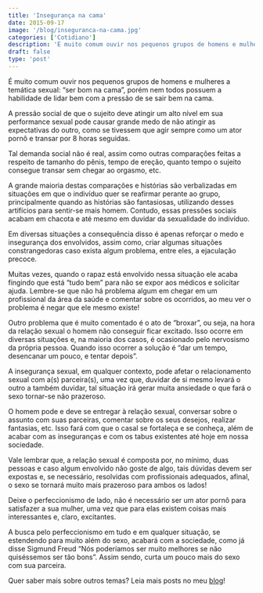 ```yaml
---
title: 'Insegurança na cama'
date: 2015-09-17
image: '/blog/inseguranca-na-cama.jpg'
categories: ['Cotidiano']
description: 'É muito comum ouvir nos pequenos grupos de homens e mulheres a temática sexual: “ser bom na cama”, porém alguns homens podem ter uma insegurança na cama...'
draft: false
type: 'post'
---
```


É muito comum ouvir nos pequenos grupos de homens e mulheres a temática sexual: “ser bom na cama”, porém nem todos possuem a habilidade de lidar bem com a pressão de se sair bem na cama.

A pressão social de que o sujeito deve atingir um alto nível em sua performance sexual pode causar grande medo de não atingir as expectativas do outro, como se tivessem que agir sempre como um ator pornô e transar por 8 horas seguidas.

Tal demanda social não é real, assim como outras comparações feitas a respeito de tamanho do pênis, tempo de ereção, quanto tempo o sujeito consegue transar sem chegar ao orgasmo, etc.

A grande maioria destas comparações e histórias são verbalizadas em situações em que o indivíduo quer se reafirmar perante ao grupo, principalmente quando as histórias são fantasiosas, utilizando desses artifícios para sentir-se mais homem. Contudo, essas pressões sociais acabam em chacota e até mesmo em duvidar da sexualidade do indivíduo.

Em diversas situações a consequência disso é apenas reforçar o medo e insegurança dos envolvidos, assim como, criar algumas situações constrangedoras caso exista algum problema, entre eles, a ejaculação precoce.

Muitas vezes, quando o rapaz está envolvido nessa situação ele acaba fingindo que está “tudo bem” para não se expor aos médicos e solicitar ajuda. Lembre-se que não há problema algum em chegar em um profissional da área da saúde e comentar sobre os ocorridos, ao meu ver o problema é negar que ele mesmo existe!

Outro problema que é muito comentado é o ato de “broxar”, ou seja, na hora da relação sexual o homem não conseguir ficar excitado. Isso ocorre em diversas situações e, na maioria dos casos, é ocasionado pelo nervosismo da própria pessoa. Quando isso ocorrer a solução é “dar um tempo, desencanar um pouco, e tentar depois”.

A insegurança sexual, em qualquer contexto, pode afetar o relacionamento sexual com a(s) parceira(s), uma vez que, duvidar de si mesmo levará o outro a também duvidar, tal situação irá gerar muita ansiedade o que fará o sexo tornar-se não prazeroso.

O homem pode e deve se entregar à relação sexual, conversar sobre o assunto com suas parceiras, comentar sobre os seus desejos, realizar fantasias, etc. Isso fará com que o casal se fortaleça e se conheça, além de acabar com as inseguranças e com os tabus existentes até hoje em nossa sociedade.

Vale lembrar que, a relação sexual é composta por, no mínimo, duas pessoas e caso algum envolvido não goste de algo, tais dúvidas devem ser expostas e, se necessário, resolvidas com profissionais adequados, afinal, o sexo se tornará muito mais prazeroso para ambos os lados!

Deixe o perfeccionismo de lado, não é necessário ser um ator pornô para satisfazer a sua mulher, uma vez que para elas existem coisas mais interessantes e, claro, excitantes.

A busca pelo perfeccionismo em tudo e em qualquer situação, se estendendo para muito além do sexo, acabará com a sociedade, como já disse Sigmund Freud “Nós poderíamos ser muito melhores se não quiséssemos ser tão bons”. Assim sendo, curta um pouco mais do sexo com sua parceira.

Quer saber mais sobre outros temas? Leia mais posts no meu [blog](/blog/)!
